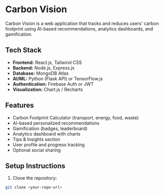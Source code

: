 # Carbon Vision

Carbon Vision is a web application that tracks and reduces users' carbon footprint using AI-based recommendations, analytics dashboards, and gamification.

## Tech Stack
- **Frontend:** React.js, Tailwind CSS
- **Backend:** Node.js, Express.js
- **Database:** MongoDB Atlas
- **AI/ML:** Python (Flask API) or TensorFlow.js
- **Authentication:** Firebase Auth or JWT
- **Visualization:** Chart.js / Recharts

## Features
- Carbon Footprint Calculator (transport, energy, food, waste)
- AI-based personalized recommendations
- Gamification (badges, leaderboard)
- Analytics dashboard with charts
- Tips & Insights section
- User profile and progress tracking
- Optional social sharing

## Setup Instructions

1. Clone the repository:
```bash
git clone <your-repo-url>


